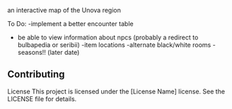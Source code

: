 an interactive map of the Unova region


To Do:
-implement a better encounter table 
- be able to view information about npcs (probably a redirect to bulbapedia or seribii)
-item locations
-alternate black/white rooms
-seasons!! (later date)

Contributing
---

License
This project is licensed under the [License Name] license. See the LICENSE file for details.
